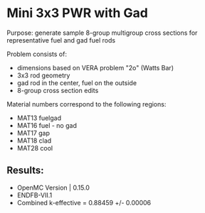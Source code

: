 # Mini 3x3 PWR with Gad

Purpose: generate sample 8-group multigroup cross sections for
representative fuel and gad fuel rods

Problem consists of:
* dimensions based on VERA problem "2o" (Watts Bar)
* 3x3 rod geometry
* gad rod in the center, fuel on the outside
* 8-group cross section edits

Material numbers correspond to the following regions:
* MAT13 fuelgad
* MAT16 fuel   - no gad
* MAT17 gap
* MAT18 clad
* MAT28 cool

## Results: 
* OpenMC  Version | 0.15.0
* ENDFB-VII.1
* Combined k-effective = 0.88459 +/- 0.00006


